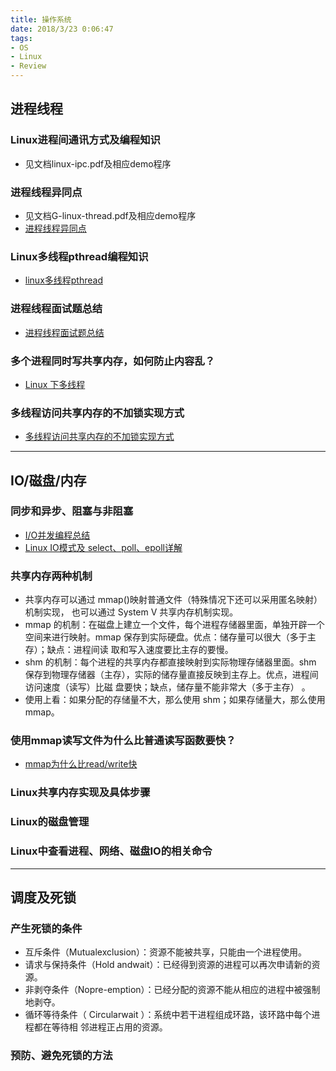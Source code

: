 ```yaml
---
title: 操作系统
date: 2018/3/23 0:06:47 
tags:
- OS
- Linux
- Review
---
```


## 进程线程

### Linux进程间通讯方式及编程知识
*   见文档linux-ipc.pdf及相应demo程序

### 进程线程异同点
*   见文档G-linux-thread.pdf及相应demo程序
*   [进程线程异同点](https://baijiazm.github.io/2018/05/20/Major/%E8%BF%9B%E7%A8%8B%E7%BA%BF%E7%A8%8B%E5%BC%82%E5%90%8C%E7%82%B9/)

### Linux多线程pthread编程知识
*   [linux多线程pthread](https://blog.csdn.net/ithomer/article/details/5920936)

### 进程线程面试题总结
*   [进程线程面试题总结](https://blog.csdn.net/wujiafei_njgcxy/article/details/77098977)

### 多个进程同时写共享内存，如何防止内容乱？
*   [Linux 下多线程](http://zhangxiaoya.github.io/2015/05/15/multi-thread-of-c-program-language-on-linux/)

### 多线程访问共享内存的不加锁实现方式
*   [多线程访问共享内存的不加锁实现方式](http://blog.csdn.net/ywh147/article/details/8675532)

---
## IO/磁盘/内存

### 同步和异步、阻塞与非阻塞
*   [I/O并发编程总结](https://segmentfault.com/a/1190000004909797#articleHeader25)
*   [Linux IO模式及 select、poll、epoll详解](https://segmentfault.com/a/1190000003063859)

### 共享内存两种机制
*   共享内存可以通过 mmap()映射普通文件（特殊情况下还可以采用匿名映射）机制实现， 也可以通过 System V 共享内存机制实现。 
*   mmap 的机制：在磁盘上建立一个文件，每个进程存储器里面，单独开辟一个空间来进行映射。mmap 保存到实际硬盘。优点：储存量可以很大（多于主存）；缺点：进程间读 取和写入速度要比主存的要慢。
*   shm 的机制：每个进程的共享内存都直接映射到实际物理存储器里面。shm 保存到物理存储器（主存），实际的储存量直接反映到主存上。优点，进程间访问速度（读写）比磁 盘要快；缺点，储存量不能非常大（多于主存） 。 
*   使用上看：如果分配的存储量不大，那么使用 shm；如果存储量大，那么使用 mmap。

### 使用mmap读写文件为什么比普通读写函数要快？
*   [mmap为什么比read/write快](http://blog.csdn.net/kai8wei/article/details/77980201)

### Linux共享内存实现及具体步骤

### Linux的磁盘管理

### Linux中查看进程、网络、磁盘IO的相关命令

---
## 调度及死锁

### 产生死锁的条件
*   互斥条件（Mutualexclusion）：资源不能被共享，只能由一个进程使用。 
*   请求与保持条件（Hold andwait）：已经得到资源的进程可以再次申请新的资源。 
*   非剥夺条件（Nopre-emption）：已经分配的资源不能从相应的进程中被强制地剥夺。 
*   循环等待条件（ Circularwait ）：系统中若干进程组成环路，该环路中每个进程都在等待相 邻进程正占用的资源。 

### 预防、避免死锁的方法